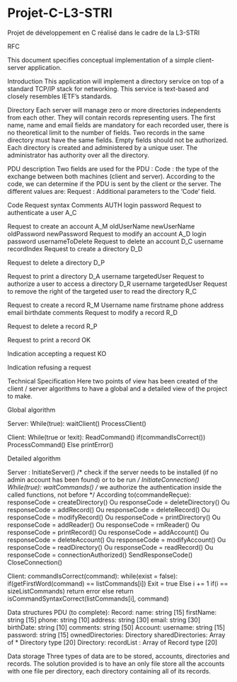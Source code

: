 # Projet-C-L3-STRI
Projet de développement en C réalisé dans le cadre de la L3-STRI

RFC

This document specifies conceptual implementation of a simple client-server application.

Introduction
This application will implement a directory service on top of a standard TCP/IP stack for networking. This service is text-based and closely resembles IETF’s standards.

Directory
Each server will manage zero or more directories independents from each other. They will contain records representing users. The first name, name and email fields are mandatory for each recorded user, there is no theoretical limit to the number of fields. Two records in the same directory must have the same fields. Empty fields should not be authorized. Each directory is created and administered by a unique user. The administrator has authority over all the directory.

PDU description
Two fields are used for the PDU :
Code : the type of the exchange between both machines (client and server). According to the code, we can determine if the PDU is sent by the client or the server. The different values are:
Request : Additional parameters to the ‘Code’ field.

Code
Request syntax
Comments
AUTH
login password
Request to authenticate a user
A_C


Request to create an account
A_M
oldUserName newUserName oldPassword newPassword
Request to modify an account
A_D
login password usernameToDelete
Request to delete an account
D_C
username recordIndex 
Request to create a directory
D_D


Request to delete a directory
D_P


Request to print a directory
D_A
username targetedUser
Request to authorize a user to access a directory 
D_R
username targetedUser
Request to remove the right of the targeted user to read the directory
R_C


Request to create a record
R_M
Username name firstname phone address email birthdate comments
Request to modify a record
R_D


Request to delete a record
R_P


Request to print a record
OK


Indication accepting a request
KO


Indication refusing a request

Technical Specification
Here two points of view has been created of the client / server algorithms to have a global and a detailed view of the project to make.

Global algorithm

Server:
While(true):
    waitClient()
    ProcessClient()

Client:
While(true or !exit):
    ReadCommand()
    if(commandIsCorrect())
        ProcessCommand()
    Else
        printError()

Detailed algorithm

Server :
InitiateServer() /* check if the server needs to be installed (if no admin account has been found) or to be run */ 
InitiateConnection()
While(true):
    waitCommands()
/* we authorize the authentication inside the called functions, not before */
    According to(commandeReçue):
        responseCode = createDirectory()
       Ou
        responseCode = deleteDirectory()
       Ou
        responseCode = addRecord()
       Ou
        responseCode = deleteRecord()
       Ou
        responseCode = modifyRecord()
       Ou
        responseCode = printDirectory()
       Ou
        responseCode = addReader()
       Ou
        responseCode = rmReader()
       Ou
        responseCode = printRecord()
   Ou
        responseCode = addAccount()
   Ou
        responseCode = deleteAccount()
   Ou
        responseCode = modifyAccount()
   Ou
        responseCode = readDirectory()
   Ou
        responseCode = readRecord()
   Ou
        responseCode = connectionAuthorized()
    SendResponseCode()
CloseConnection()

Client:
commandIsCorrect(command):
    while(exist = false):
        if(getFirstWord(command) == listCommands[i])
            Exit = true
        Else
            i += 1
    if(i == sizeListCommands)
        return error
    else
        return isCommandSyntaxCorrect(listCommands[i], command)
        
Data structures
PDU (to complete):
Record:
name: string [15]
firstName: string [15]
phone: string [10]
address: string [30]
email: string [30]
birthDate: string [10]
comments: string [50]
Account:
username: string [15]
password: string [15]
ownedDirectories: Directory
sharedDirectories: Array of * Directory type [20]
Directory:
recordList : Array of Record type [20]

Data storage
Three types of data are to be stored, accounts, directories and records. The solution provided is to have an only file store all the accounts with one file per directory, each directory containing all of its records.
